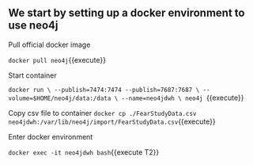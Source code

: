## We start by setting up a docker environment to use neo4j

Pull official docker image

`docker pull neo4j`{{execute}}

Start container

`docker run \
    --publish=7474:7474 --publish=7687:7687 \
    --volume=$HOME/neo4j/data:/data \
    --name=neo4jdwh \
    neo4j
`{{execute}}

Copy csv file to container
`docker cp ./FearStudyData.csv neo4jdwh:/var/lib/neo4j/import/FearStudyData.csv`{{execute}}

Enter docker environment

`docker exec -it neo4jdwh bash`{{execute T2}}

